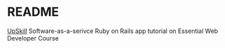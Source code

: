# README

[UpSkill](http://upskillcourses.com) Software-as-a-serivce Ruby on Rails app tutorial on Essential Web Developer Course
